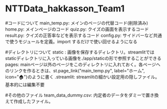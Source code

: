 # NTTData_hakkasson_Team1

#コードについて
main_temp.py: メインのページの代替コード(削除済み)
home.py: メインページのコード
quiz.py: クイズの画面を表示するコード
result.py: クイズの正答率などを表示するコード
config.py: サイドバーなど共通で使うモジュールを定義。import するだけで使い回せるようになる

#ディレクトリについて
static : 画像を保存するディレクトリ。streamlitではstaticディレクトリに入っている画像を./app/staticの形で参照することができる
pages: mainページ以外のページをこのディレクトリに入れておく。各ページへのリンクを作るときは、st.page_link("main_temp.py", label="ホーム", icon="🏠")のように書く
.streamlit: streamlitの細かい設定用の隠しファイル。基本的には編集不要

#その他のファイル
team_data_dummy.csv: 内定者のデータをダミーで置き換えて作成したファイル。
